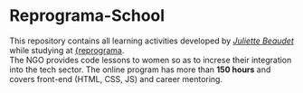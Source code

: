 # Reprograma-School
This repository contains all learning activities developed by *[Juliette Beaudet](https://github.com/juliettebeaudet/)* while studying at [{reprograma](https://reprograma.com.br/).
<br>
The NGO provides code lessons to women so as to increse their integration into the tech sector. The online program has more than **150 hours** and covers front-end (HTML, CSS, JS) and career mentoring.
